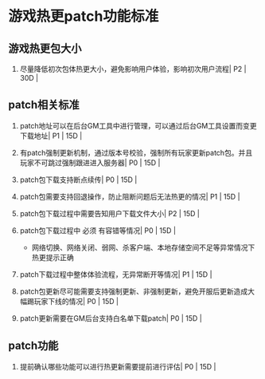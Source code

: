 # 游戏热更patch功能标准

## 游戏热更包大小

1. 尽量降低初次包体热更大小，避免影响用户体验，影响初次用户流程| P2 | 30D |


## patch相关标准

1. patch地址可以在后台GM工具中进行管理，可以通过后台GM工具设置而变更下载地址| P1 | 15D |

2. 有patch强制更新机制，通过版本号校验，强制所有玩家更新patch包。并且玩家不可跳过强制跟进进入服务器| P0 | 15D |

3. patch包下载支持断点续传| P0 | 15D |

4. patch包需要支持回退操作，防止阻断问题后无法热更的情况| P1 | 15D |

5. patch包下载过程中需要告知用户下载文件大小| P2 | 15D |

6. patch包下载过程中 必须 有容错等情况| P0 | 15D |
    * 网络切换、网络关闭、弱网、杀客户端、本地存储空间不足等异常情况下热更提示正确

7. patch下载过程中整体体验流程，无异常断开等情况| P1 | 15D |

8. patch包更新尽可能需要支持强制更新、非强制更新，避免开服后更新造成大幅踢玩家下线的情况| P0 | 15D |

9. patch更新需要在GM后台支持白名单下载patch| P0 | 15D |

## patch功能

1. 提前确认哪些功能可以进行热更新需要提前进行评估| P0 | 15D |
